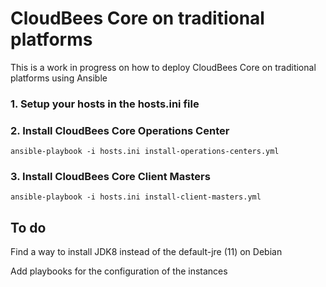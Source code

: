 # CloudBees Core on traditional platforms

This is a work in progress on how to deploy CloudBees Core on traditional platforms using Ansible

### 1. Setup your hosts in the hosts.ini file

### 2. Install CloudBees Core Operations Center
`ansible-playbook -i hosts.ini install-operations-centers.yml`

### 3. Install CloudBees Core Client Masters

`ansible-playbook -i hosts.ini install-client-masters.yml`


## To do
Find a way to install JDK8 instead of the default-jre (11) on Debian

Add playbooks for the configuration of the instances